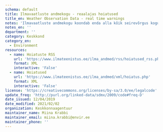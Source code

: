 ```yaml
---
schema: default
title: Ilmavaatluste andmekogu - reaalajas hoiatused
title_en: Weather Observation Data - real time warnings
notes: 'Ilmavaatluste andmekogu koondab enda alla kõik seirevõrgus kogutavad ilmaandmed (nii meteoroloogilised kui ka hüdroloogilised). Andmete struktuuri kohta leiab <a href=http://www.ilmateenistus.ee/teenused/ilmainfo/ilmatikker/>siit</a>.'
notes_en: ''
department: ''
category: Keskkond
category_en:
  - Environment
resources:
  - name: Hoiatuste RSS
    url: 'https://www.ilmateenistus.ee/ilma_andmed/rss/hoiatused_rss.php'
    format: XML
    interactive: 'False'
  - name: Hoiatused
    url: 'https://www.ilmateenistus.ee/ilma_andmed/xml/hoiatus.php'
    format: XML
    interactive: 'False'
license: 'https://creativecommons.org/licenses/by-sa/3.0/ee/legalcode'
update_freq: 'http://purl.org/linked-data/sdmx/2009/code#freq-D'
date_issued: 12/04/2019
date_modified: 2021/02/02
organization: Keskkonnaagentuur
maintainer_name: Miina Krabbi
maintainer_email: miina.krabbi@envir.ee
maintainer_phone: ''
---
```

